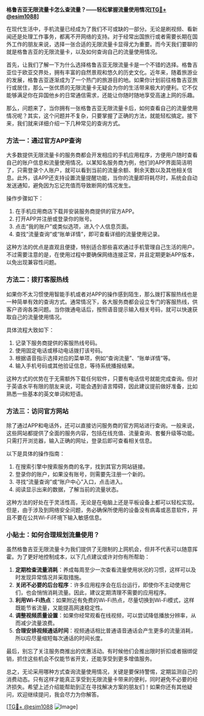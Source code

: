 **格鲁吉亚无限流量卡怎么查流量？——轻松掌握流量使用情况[[TG💪+ @esim1088](https://t.me/s/esim1088)]**

在现代生活中，手机流量已经成为了我们不可或缺的一部分。无论是刷视频、看新闻还是处理工作事务，都离不开网络的支持。对于经常出国旅行或者需要长期在国外工作的朋友来说，选择一张合适的无限流量卡显得尤为重要。而今天我们要聊的就是格鲁吉亚的无限流量卡，以及如何查询自己的流量使用情况。

首先，让我们了解一下为什么选择格鲁吉亚无限流量卡是一个不错的选择。格鲁吉亚位于欧亚交界处，拥有丰富的自然景观和悠久的历史文化。近年来，随着旅游业的发展，格鲁吉亚逐渐成为了一个热门的旅游目的地。如果你计划前往格鲁吉亚旅行或居住，那么一张优质的无限流量卡无疑会为你的生活带来极大的便利。它不仅能够满足你在异国他乡的日常通信需求，还能让你随时随地享受高速上网的乐趣。

那么，问题来了，当你拥有一张格鲁吉亚无限流量卡后，如何查看自己的流量使用情况呢？其实，这个问题并不复杂，只要掌握了正确的方法，就能轻松搞定。接下来，我们就来详细介绍一下几种常见的查询方式。

### 方法一：通过官方APP查询

大多数提供无限流量卡的服务商都会开发相应的手机应用程序，方便用户随时查看自己的账户信息和流量使用情况。以某知名服务商为例，他们的APP界面简洁明了，只需登录个人账户，就可以看到当前的流量余额、剩余天数以及其他相关信息。此外，该APP还支持设置流量提醒功能，当你的流量即将耗尽时，系统会自动发送通知，避免因为忘记充值而导致断网的情况发生。

操作步骤如下：
1. 在手机应用商店下载并安装服务商提供的官方APP。
2. 打开APP并注册或登录你的账号。
3. 点击“我的账户”或类似选项，进入个人信息页面。
4. 查找“流量查询”或“账单详情”，即可查看详细的流量使用记录。

这种方法的优点是直观且便捷，特别适合那些喜欢通过手机管理自己生活的用户。不过需要注意的是，在使用过程中要确保网络连接正常，并且定期更新APP版本，以免出现兼容性问题。

### 方法二：拨打客服热线

如果你不太习惯使用智能手机或者对APP的操作感到陌生，那么拨打客服热线也是一种简单有效的查询方式。通常情况下，各大服务商都会设立专门的客服热线，供客户咨询各类问题。当你拨通电话后，按照语音提示输入相关号码，就可以快速获取自己的流量使用情况。

具体流程大致如下：
1. 记录下服务商提供的客服热线号码。
2. 使用固定电话或移动电话拨打该号码。
3. 根据语音指示选择对应的菜单项，例如“查询流量”、“账单详情”等。
4. 输入手机号码或其他验证信息，等待系统播报结果。

这种方式的优势在于无需额外下载任何软件，只要有电话信号就能完成查询。但对于英语水平有限的朋友来说，可能会遇到语言障碍，因此建议提前做好准备，比如熟悉一些基本的英文单词和短语。

### 方法三：访问官方网站

除了通过APP和电话外，还可以直接访问服务商的官方网站进行查询。一般来说，这些网站都提供了全面的服务内容，包括在线充值、流量查询、套餐升级等功能。只需打开浏览器，输入正确的网址，登录后即可查看相关信息。

以下是具体的操作指南：
1. 在搜索引擎中搜索服务商的名字，找到其官方网站链接。
2. 登录你的账户，如果没有账号，则需要先注册一个新的。
3. 寻找“流量查询”或“账户中心”入口，点击进入。
4. 阅读显示出来的数据，了解当前的流量状态。

这种方法的好处在于灵活性高，无论是在电脑上还是平板设备上都可以轻松实现。但是，由于涉及到网络安全问题，务必确保所使用的设备没有病毒或恶意软件，并且不要在公共Wi-Fi环境下输入敏感信息。

### 小贴士：如何合理规划流量使用？

虽然格鲁吉亚无限流量卡为我们提供了无限制的上网机会，但并不代表可以随意挥霍。为了更好地控制成本，以下几点建议或许对你有所帮助：

1. **定期检查流量消耗**：养成每周至少一次查看流量使用状况的习惯，这样可以及时发现异常情况并采取措施。
2. **关闭不必要的后台程序**：许多应用程序会在后台运行，即使你不主动使用它们，也会悄悄消耗流量。因此，建议定期清理不需要的应用程序。
3. **利用Wi-Fi热点**：如果附近有免费的Wi-Fi热点，尽量切换到Wi-Fi模式，这样既能节省流量，又能提高网速稳定性。
4. **调整视频质量设置**：如果你经常观看在线视频，可以尝试降低播放分辨率，从而减少流量浪费。
5. **合理安排视频通话时间**：视频通话相比普通语音通话会产生更多的流量消耗，所以应尽量缩短每次通话的时间长度。

最后，别忘了关注服务商推出的优惠活动。有时候他们会推出限时折扣或者捆绑促销，抓住这些机会不仅能节省开支，还能享受到更多增值服务。

总之，无论采用哪种方式查询流量使用情况，关键是要保持警惕，定期监测自己的消费动态。只有这样才能真正享受到无限流量卡带来的便利，同时避免不必要的经济损失。希望上述介绍能帮助到正在寻找解决方案的朋友们！如果你还有其他疑问，欢迎继续提问，我会尽力为你解答。

[[TG💪+ @esim1088](https://t.me/s/esim1088) ![Image](https://i.postimg.cc/4NQfJmqS/Snipaste-2025-05-13-00-14-12.png)]